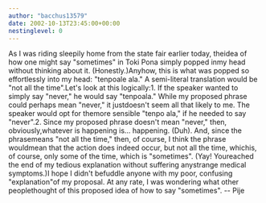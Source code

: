```yaml
---
author: "bacchus13579"
date: 2002-10-13T23:45:00+00:00
nestinglevel: 0
---
```

As I was riding sleepily home from the state fair earlier today, theidea of how one might say "sometimes" in Toki Pona simply popped inmy head without thinking about it. (Honestly.)Anyhow, this is what was popped so effortlessly into my head: "tenpoale ala." A semi-literal translation would be "not all the time".Let's look at this logically:1. If the speaker wanted to simply say "never," he would say "tenpoala." While my proposed phrase could perhaps mean "never," it justdoesn't seem all that likely to me. The speaker would opt for themore sensible "tenpo ala," if he needed to say "never".2. Since my proposed phrase doesn't mean "never," then, obviously,whatever is happening is... happening. (Duh). And, since the phrasemeans "not all the time," then, of course, I think the phrase wouldmean that the action does indeed occur, but not all the time, whichis, of course, only some of the time, which is "sometimes". (Yay! Youreached the end of my tedious explanation without suffering anystrange medical symptoms.)I hope I didn't befuddle anyone with my poor, confusing "explanation"of my proposal. At any rate, I was wondering what other peoplethought of this proposed idea of how to say "sometimes". --
Pije